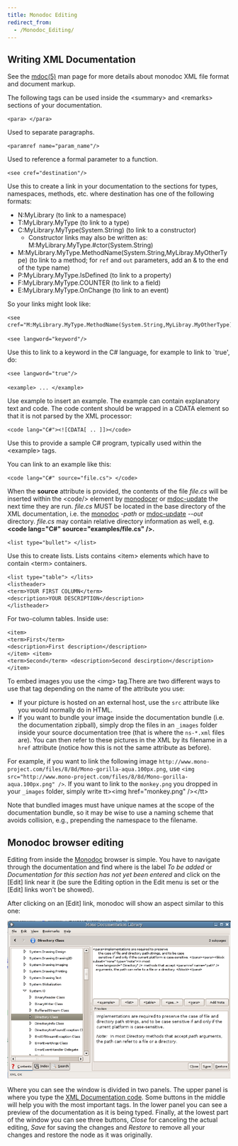 ```yaml
---
title: Monodoc Editing
redirect_from:
  - /Monodoc_Editing/
---
```


## Writing XML Documentation

See the [mdoc(5)](http://docs.go-mono.com/monodoc.ashx?link=man:mdoc(5)) man page for more details about monodoc XML file format and document markup.

The following tags can be used inside the \<summary\> and \<remarks\> sections of your documentation.

    <para> </para>

Used to separate paragraphs.

    <paramref name="param_name"/>

Used to reference a formal parameter to a function.

    <see cref="destination"/>

Use this to create a link in your documentation to the sections for types, namespaces, methods, etc. where destination has one of the following formats:

-   N:MyLibrary (to link to a namespace)
-   T:MyLibrary.MyType (to link to a type)
-   C:MyLibrary.MyType(System.String) (to link to a constructor)
    -   Constructor links may also be written as: M:MyLibrary.MyType.#ctor(System.String)
-   M:MyLibrary.MyType.MethodName(System.String,MyLibray.MyOtherType) (to link to a method; for `ref` and `out` parameters, add an & to the end of the type name)
-   P:MyLibrary.MyType.IsDefined (to link to a property)
-   F:MyLibrary.MyType.COUNTER (to link to a field)
-   E:MyLibrary.MyType.OnChange (to link to an event)

So your links might look like:

    <see cref="M:MyLibrary.MyType.MethodName(System.String,MyLibray.MyOtherType)"/>

    <see langword="keyword"/>

Use this to link to a keyword in the C# language, for example to link to \`true', do:

    <see langword="true"/>

    <example> ... </example>

Use example to insert an example. The example can contain explanatory text and code. The code content should be wrapped in a CDATA element so that it is not parsed by the XML processor:

    <code lang="C#"><![CDATA[ .. ]]></code>

Use this to provide a sample C# program, typically used within the \<example\> tags.

You can link to an example like this:

    <code lang="C#" source="file.cs"> </code>

When the **source** attribute is provided, the contents of the file *file.cs* will be inserted within the \<code/\> element by [monodocer](/docs/tools+libraries/tools/monodocer/) or [mdoc-update](/docs/tools+libraries/tools/mdoc/) the next time they are run. *file.cs* MUST be located in the base directory of the XML documentation, i.e. the [monodoc](/docs/tools+libraries/tools/monodocer/) *-path* or [mdoc-update](/docs/tools+libraries/tools/mdoc/) *--out* directory. *file.cs* may contain relative directory information as well, e.g. **\<code lang="C#" source="examples/file.cs" /\>.**

    <list type="bullet"> </list>

Use this to create lists. Lists contains \<item\> elements which have to contain \<term\> containers.

    <list type="table"> </lits>
    <listheader>
    <term>YOUR FIRST COLUMN</term>
    <description>YOUR DESCRIPTION</description>
    </listheader>

For two-column tables. Inside use:

    <item>
    <term>First</term>
    <description>First description</description>
    </item> <item>
    <term>Second</term> <description>Second descirption</description>
    </item>

To embed images you use the \<img\> tag.There are two different ways to use that tag depending on the name of the attribute you use:

-   If your picture is hosted on an external host, use the `src` attribute like you would normally do in HTML.
-   If you want to bundle your image inside the documentation bundle (i.e. the documentation zipball), simply drop the files in an `_images` folder inside your source documentation tree (that is where the `ns-*.xml` files are). You can then refer to these pictures in the XML by its filename in a `href` attribute (notice how this is not the same attribute as before).

For example, if you want to link the following image `http://www.mono-project.com/files/8/8d/Mono-gorilla-aqua.100px.png`, use `<img src="http://www.mono-project.com/files/8/8d/Mono-gorilla-aqua.100px.png" />`. If you want to link to the `monkey.png` you dropped in your `_images` folder, simply write tt\>\<img href="monkey.png" /\>\</tt\>

Note that bundled images must have unique names at the scope of the documentation bundle, so it may be wise to use a naming scheme that avoids collision, e.g., prepending the namespace to the filename.

## Monodoc browser editing

Editing from inside the [Monodoc](/docs/tools+libraries/tools/monodoc/) browser is simple. You have to navigate through the documentation and find where is the label *To be added* or *Documentation for this section has not yet been entered* and click on the [Edit] link near it (be sure the Editing option in the Edit menu is set or the [Edit] links won't be showed).

After clicking on an [Edit] link, monodoc will show an aspect similar to this one:

[![Monodoc-edit.png](/archived/images/4/41/Monodoc-edit.png)](/archived/images/4/41/Monodoc-edit.png)

Where you can see the window is divided in two panels. The upper panel is where you type the [XML Documentation code](#writing-xml-documentation). Some buttons in the middle will help you with the most important tags. In the lower panel you can see a preview of the documentation as it is being typed. Finally, at the lowest part of the window you can see three buttons, *Close* for canceling the actual editing, *Save* for saving the changes and *Restore* to remove all your changes and restore the node as it was originally.
